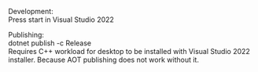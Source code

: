 Development:    
Press start in Visual Studio 2022    

Publishing:    
dotnet publish -c Release    
Requires C++ workload for desktop to be installed with Visual Studio 2022 installer. Because AOT publishing does not work without it.     
